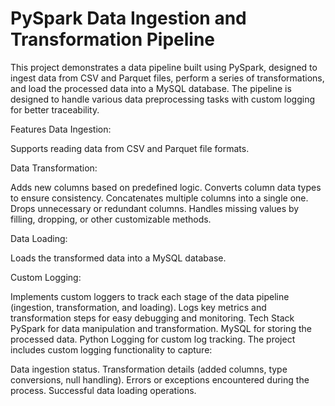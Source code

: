 # PySpark Data Ingestion and Transformation Pipeline
This project demonstrates a data pipeline built using PySpark, designed to ingest data from CSV and Parquet files, perform a series of transformations, and load the processed data into a MySQL database. The pipeline is designed to handle various data preprocessing tasks with custom logging for better traceability.

Features
Data Ingestion:

Supports reading data from CSV and Parquet file formats.

Data Transformation:

Adds new columns based on predefined logic.
Converts column data types to ensure consistency.
Concatenates multiple columns into a single one.
Drops unnecessary or redundant columns.
Handles missing values by filling, dropping, or other customizable methods.

Data Loading:

Loads the transformed data into a MySQL database.

Custom Logging:

Implements custom loggers to track each stage of the data pipeline (ingestion, transformation, and loading).
Logs key metrics and transformation steps for easy debugging and monitoring.
Tech Stack
PySpark for data manipulation and transformation.
MySQL for storing the processed data.
Python Logging for custom log tracking.
The project includes custom logging functionality to capture:

Data ingestion status.
Transformation details (added columns, type conversions, null handling).
Errors or exceptions encountered during the process.
Successful data loading operations.
